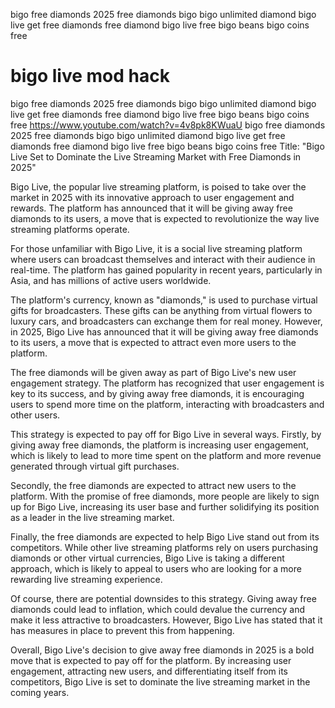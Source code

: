 bigo free diamonds 2025 free diamonds bigo bigo unlimited diamond bigo live get free diamonds free diamond bigo live free bigo beans bigo coins free
# bigo live mod hack
bigo free diamonds 2025 free diamonds bigo bigo unlimited diamond bigo live get free diamonds free diamond bigo live free bigo beans bigo coins free
https://www.youtube.com/watch?v=4v8pk8KWuaU
bigo free diamonds 2025 free diamonds bigo bigo unlimited diamond bigo live get free diamonds free diamond bigo live free bigo beans bigo coins free
Title: "Bigo Live Set to Dominate the Live Streaming Market with Free Diamonds in 2025"

Bigo Live, the popular live streaming platform, is poised to take over the market in 2025 with its innovative approach to user engagement and rewards. The platform has announced that it will be giving away free diamonds to its users, a move that is expected to revolutionize the way live streaming platforms operate.

For those unfamiliar with Bigo Live, it is a social live streaming platform where users can broadcast themselves and interact with their audience in real-time. The platform has gained popularity in recent years, particularly in Asia, and has millions of active users worldwide.

The platform's currency, known as "diamonds," is used to purchase virtual gifts for broadcasters. These gifts can be anything from virtual flowers to luxury cars, and broadcasters can exchange them for real money. However, in 2025, Bigo Live has announced that it will be giving away free diamonds to its users, a move that is expected to attract even more users to the platform.

The free diamonds will be given away as part of Bigo Live's new user engagement strategy. The platform has recognized that user engagement is key to its success, and by giving away free diamonds, it is encouraging users to spend more time on the platform, interacting with broadcasters and other users.

This strategy is expected to pay off for Bigo Live in several ways. Firstly, by giving away free diamonds, the platform is increasing user engagement, which is likely to lead to more time spent on the platform and more revenue generated through virtual gift purchases.

Secondly, the free diamonds are expected to attract new users to the platform. With the promise of free diamonds, more people are likely to sign up for Bigo Live, increasing its user base and further solidifying its position as a leader in the live streaming market.

Finally, the free diamonds are expected to help Bigo Live stand out from its competitors. While other live streaming platforms rely on users purchasing diamonds or other virtual currencies, Bigo Live is taking a different approach, which is likely to appeal to users who are looking for a more rewarding live streaming experience.

Of course, there are potential downsides to this strategy. Giving away free diamonds could lead to inflation, which could devalue the currency and make it less attractive to broadcasters. However, Bigo Live has stated that it has measures in place to prevent this from happening.

Overall, Bigo Live's decision to give away free diamonds in 2025 is a bold move that is expected to pay off for the platform. By increasing user engagement, attracting new users, and differentiating itself from its competitors, Bigo Live is set to dominate the live streaming market in the coming years.

